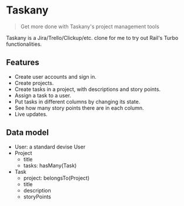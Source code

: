 # Taskany

> Get more done with Taskany's project management tools

Taskany is a Jira/Trello/Clickup/etc. clone for me to try out Rail's Turbo functionalities.

## Features

- Create user accounts and sign in.
- Create projects.
- Create tasks in a project, with descriptions and story points.
- Assign a task to a user.
- Put tasks in different columns by changing its state.
- See how many story points there are in each column.
- Live updates.

## Data model

- User: a standard devise User
- Project
  - title
  - tasks: hasMany(Task)
- Task
  - project: belongsTo(Project)
  - title
  - description
  - storyPoints
